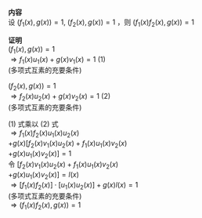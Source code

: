 **内容**  
设 $(f_1(x),g(x))=1,\ (f_2(x),g(x))=1$ ，则 $(f_1(x)f_2(x),g(x))=1$  
  
**证明**  
$(f_1(x),g(x))=1$  
$\Rightarrow f_1(x)u_1(x)+g(x)v_1(x)=1\ (1)$  
(多项式互素的充要条件)  
  
$(f_2(x),g(x))=1$  
$\Rightarrow f_2(x)u_2(x)+g(x)v_2(x)=1\ (2)$  
(多项式互素的充要条件)  
  
$(1)$ 式乘以 $(2)$ 式  
$\Rightarrow f_1(x)f_2(x)u_1(x)u_2(x)$  
$+g(x)[f_2(x)v_1(x)u_2(x)+f_1(x)u_1(x)v_2(x)$  
$+g(x)u_1(x)v_2(x)]=1$  
令 $[f_2(x)v_1(x)u_2(x)+f_1(x)u_1(x)v_2(x)$  
$+g(x)u_1(x)v_2(x)]=l(x)$  
$\Rightarrow [f_1(x)f_2(x)]\cdot[u_1(x)u_2(x)]+g(x)l(x)=1$  
(多项式互素的充要条件)  
$\Rightarrow(f_1(x)f_2(x),g(x))=1$  
